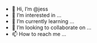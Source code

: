 - 👋 Hi, I’m @jess
- 👀 I’m interested in ...  
- 🌱 I’m currently learning ... 
- 💞️ I’m looking to collaborate on ...
- 📫 How to reach me ... 

<!---
jess is a ✨ special ✨ repository because its `README.md` (this file) appears on your GitHub profile.
You can click the Preview link to take a look at your changes.
--->
